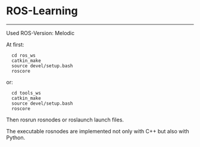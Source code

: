 # ROS-Learning
---
Used ROS-Version: Melodic

At first:

      cd ros_ws
      catkin_make
      source devel/setup.bash
      roscore
  
or:
      
      cd tools_ws
      catkin_make
      source devel/setup.bash
      roscore
      
Then rosrun rosnodes or roslaunch launch files.

The executable rosnodes are implemented not only with C++ but also with Python.
